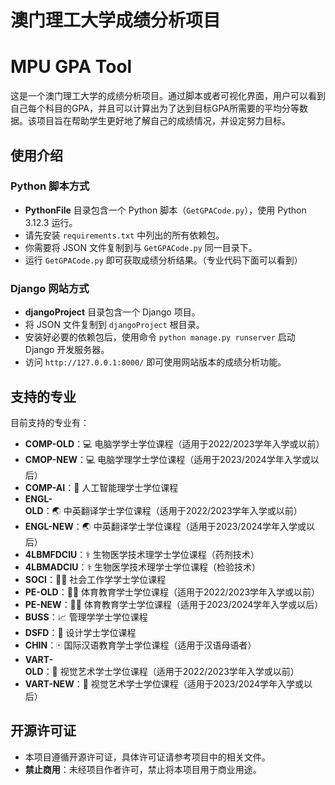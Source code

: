# 澳门理工大学成绩分析项目
# MPU GPA Tool

这是一个澳门理工大学的成绩分析项目。通过脚本或者可视化界面，用户可以看到自己每个科目的GPA，并且可以计算出为了达到目标GPA所需要的平均分等数据。该项目旨在帮助学生更好地了解自己的成绩情况，并设定努力目标。

## 使用介绍

### Python 脚本方式

- **PythonFile** 目录包含一个 Python 脚本（`GetGPACode.py`），使用 Python 3.12.3 运行。
- 请先安装 `requirements.txt` 中列出的所有依赖包。
- 你需要将 JSON 文件复制到与 `GetGPACode.py` 同一目录下。
- 运行 `GetGPACode.py` 即可获取成绩分析结果。（专业代码下面可以看到）

### Django 网站方式

- **djangoProject** 目录包含一个 Django 项目。
- 将 JSON 文件复制到 `djangoProject` 根目录。
- 安装好必要的依赖包后，使用命令 `python manage.py runserver` 启动 Django 开发服务器。
- 访问 `http://127.0.0.1:8000/` 即可使用网站版本的成绩分析功能。

## 支持的专业

目前支持的专业有：

- **COMP-OLD**：💻 电脑学学士学位课程（适用于2022/2023学年入学或以前）
- **CMOP-NEW**：💻 电脑学理学士学位课程（适用于2023/2024学年入学或以后）
- **COMP-AI**：🤖 人工智能理学士学位课程
- **ENGL-OLD**：🌏 中英翻译学士学位课程（适用于2022/2023学年入学或以前）
- **ENGL-NEW**：🌏 中英翻译学士学位课程（适用于2023/2024学年入学或以后）
- **4LBMFDCIU**：⚕️ 生物医学技术理学士学位课程（药剂技术）
- **4LBMADCIU**：⚕️ 生物医学技术理学士学位课程（检验技术）
- **SOCI**：🧑‍⚕️ 社会工作学学士学位课程
- **PE-OLD**：🏃‍♂️ 体育教育学士学位课程（适用于2022/2023学年入学或以前）
- **PE-NEW**：🏃‍♀️ 体育教育学士学位课程（适用于2023/2024学年入学或以后）
- **BUSS**：📈 管理学学士学位课程
- **DSFD**：🎨 设计学士学位课程
- **CHIN**：🀄 国际汉语教育学士学位课程（适用于汉语母语者）
- **VART-OLD**：🎨 视觉艺术学士学位课程（适用于2022/2023学年入学或以前）
- **VART-NEW**：🎨 视觉艺术学士学位课程（适用于2023/2024学年入学或以后）

## 开源许可证

- 本项目遵循开源许可证，具体许可证请参考项目中的相关文件。
- **禁止商用**：未经项目作者许可，禁止将本项目用于商业用途。
